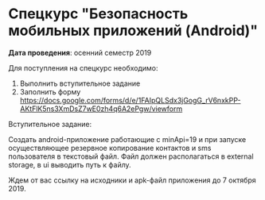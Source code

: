 # Спецкурс "Безопасность мобильных приложений (Android)"
**Дата проведения**: осенний семестр 2019

Для поступления на спецкурс необходимо:
1. Выполнить вступительное задание
2. Заполнить форму
https://docs.google.com/forms/d/e/1FAIpQLSdx3jGogG_rV6nxkPP-AKtFlK5ns3XmDsZ7wE0zh4q6A2ePgw/viewform


Вступительное задание:

Создать android-приложение работающие с minApi=19 и при запуске осуществляющее резервное копирование контактов и sms пользователя в текстовый файл.
Файл должен располагаться в external storage, в ui выводить путь к файлу.

Ждем от вас ссылку на исходники и apk-файл приложения до 7 октября 2019.
